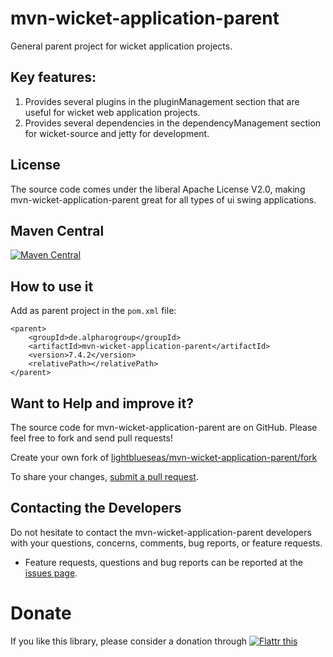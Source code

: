 # mvn-wicket-application-parent

General parent project for wicket application projects.

## Key features:

1. Provides several plugins in the pluginManagement section that are useful for wicket web application projects.
2. Provides several dependencies in the dependencyManagement section for wicket-source and jetty for development.

## License

The source code comes under the liberal Apache License V2.0, making mvn-wicket-application-parent great for all types of ui swing applications.

## Maven Central

[![Maven Central](https://maven-badges.herokuapp.com/maven-central/de.alpharogroup/mvn-wicket-application-parent/badge.svg)](https://maven-badges.herokuapp.com/maven-central/de.alpharogroup/mvn-wicket-application-parent)

## How to use it

Add as parent project in the `pom.xml` file:

	<parent>
		<groupId>de.alpharogroup</groupId>
		<artifactId>mvn-wicket-application-parent</artifactId>
		<version>7.4.2</version>
		<relativePath></relativePath>
	</parent>	

## Want to Help and improve it? ###

The source code for mvn-wicket-application-parent are on GitHub. Please feel free to fork and send pull requests!

Create your own fork of [lightblueseas/mvn-wicket-application-parent/fork](https://github.com/lightblueseas/mvn-wicket-application-parent/fork)

To share your changes, [submit a pull request](https://github.com/lightblueseas/mvn-wicket-application-parent/pull/new/master).

## Contacting the Developers

Do not hesitate to contact the mvn-wicket-application-parent developers with your questions, concerns, comments, bug reports, or feature requests.
- Feature requests, questions and bug reports can be reported at the [issues page](https://github.com/lightblueseas/mvn-wicket-application-parent/issues).

# Donate

If you like this library, please consider a donation through 
<a href="https://flattr.com/submit/auto?fid=r7vp62&url=https%3A%2F%2Fgithub.com%2Flightblueseas%2Fmvn-wicket-application-parent" target="_blank">
<img src="http://button.flattr.com/flattr-badge-large.png" alt="Flattr this" title="Flattr this" border="0">
</a>